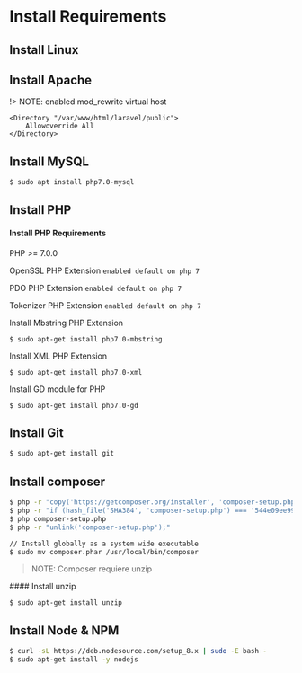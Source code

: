 # Install Requirements


## Install Linux



## Install Apache





!> NOTE: enabled mod_rewrite virtual host

```
<Directory "/var/www/html/laravel/public">
    Allowoverride All
</Directory>
```



## Install MySQL

```bash
$ sudo apt install php7.0-mysql
```


## Install PHP



#### Install PHP Requirements

PHP >= 7.0.0

OpenSSL PHP Extension `enabled default on php 7`

PDO PHP Extension `enabled default on php 7`

Tokenizer PHP Extension `enabled default on php 7`

Install Mbstring PHP Extension

`$ sudo apt-get install php7.0-mbstring`

Install XML PHP Extension

`$ sudo apt-get install php7.0-xml`

Install GD module for PHP

`$ sudo apt-get install php7.0-gd`


## Install Git

```bash
$ sudo apt-get install git
```



## Install composer

```bash
$ php -r "copy('https://getcomposer.org/installer', 'composer-setup.php');"
$ php -r "if (hash_file('SHA384', 'composer-setup.php') === '544e09ee996cdf60ece3804abc52599c22b1f40f4323403c44d44fdfdd586475ca9813a858088ffbc1f233e9b180f061') { echo 'Installer verified'; } else { echo 'Installer corrupt'; unlink('composer-setup.php'); } echo PHP_EOL;"
$ php composer-setup.php
$ php -r "unlink('composer-setup.php');"

// Install globally as a system wide executable
$ sudo mv composer.phar /usr/local/bin/composer
```

> NOTE: Composer requiere unzip

#### Install unzip

`$ sudo apt-get install unzip`



## Install Node & NPM

```bash
$ curl -sL https://deb.nodesource.com/setup_8.x | sudo -E bash -
$ sudo apt-get install -y nodejs
```
